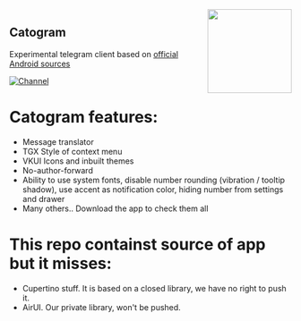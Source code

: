 <img src="https://catogram.me/favicon.ico" width="150" align="right"/>

## Catogram

Experimental telegram client based on [official Android sources](https://github.com/DrKLO/Telegram)

[![Channel](https://img.shields.io/badge/Channel-Telegram-blue.svg)](https://t.me/catogram)

 # Catogram features:
- Message translator
- TGX Style of context menu
- VKUI Icons and inbuilt themes
- No-author-forward
- Ability to use system fonts, disable number rounding (vibration / tooltip shadow), use accent as notification color, hiding number from settings and drawer
- Many others.. Download the app to check them all

 # This repo containst source of app but it misses:
- Сupertino stuff. It is based on a closed library, we have no right to push it. 
- AirUI. Our private library, won't be pushed.
